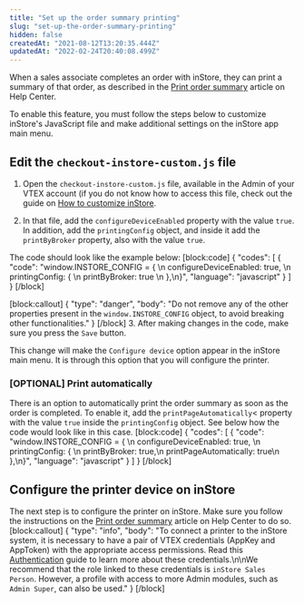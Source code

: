```yaml
---
title: "Set up the order summary printing"
slug: "set-up-the-order-summary-printing"
hidden: false
createdAt: "2021-08-12T13:20:35.444Z"
updatedAt: "2022-02-24T20:40:08.499Z"
---
```

When a sales associate completes an order with inStore, they can print a summary of that order, as described in the [Print order summary](https://help.vtex.com/en/tracks/instore-using-the-app--4BYzQIwyOHvnmnCYQgLzdr/5UeqJA3sHp5goJacvHwPoS) article on Help Center.

 To enable this feature, you must follow the steps below to customize inStore's JavaScript file and make additional settings on the inStore app main menu.

## Edit the `checkout-instore-custom.js` file

1. Open the `checkout-instore-custom.js` file, available in the Admin of your VTEX account (if you do not know how to access this file, check out the guide on [How to customize inStore](https://developers.vtex.com/vtex-rest-api/docs/how-to-customize-instore).

2. In that file, add the `configureDeviceEnabled` property with the value `true`. In addition, add the `printingConfig` object, and inside it add the `printByBroker` property, also with the value `true`.

The code should look like the example below:
[block:code]
{
  "codes": [
    {
      "code": "window.INSTORE_CONFIG = { \n  configureDeviceEnabled: true, \n  printingConfig: { \n    printByBroker: true \n  },\n}",
      "language": "javascript"
    }
  ]
}
[/block]

[block:callout]
{
  "type": "danger",
  "body": "Do not remove any of the other properties present in the `window.INSTORE_CONFIG` object, to avoid breaking other functionalities."
}
[/block]
3. After making changes in the code, make sure you press the `Save` button.

This change will make the `Configure device` option appear in the inStore main menu. It is through this option that you will configure the printer.

### [OPTIONAL] Print automatically

There is an option to automatically print the order summary as soon as the order is completed. To enable it, add the `printPageAutomatically`< property with the value `true` inside the `printingConfig` object. See below how the code would look like in this case.
[block:code]
{
  "codes": [
    {
      "code": "window.INSTORE_CONFIG = { \n  configureDeviceEnabled: true, \n  printingConfig: { \n    printByBroker: true,\n    printPageAutomatically: true\n  },\n}",
      "language": "javascript"
    }
  ]
}
[/block]

## Configure the printer device on inStore

The next step is to configure the printer on inStore. Make sure you follow the instructions on the [Print order summary](https://help.vtex.com/en/tracks/instore-using-the-app--4BYzQIwyOHvnmnCYQgLzdr/5UeqJA3sHp5goJacvHwPoS) article on Help Center to do so.
[block:callout]
{
  "type": "info",
  "body": "To connect a printer to the inStore system, it is necessary to have a pair of VTEX credentials (AppKey and AppToken) with the appropriate access permissions. Read this [Authentication](https://developers.vtex.com/vtex-rest-api/docs/getting-started-authentication) guide to learn more about these credentials.\n\nWe recommend that the role linked to these credentials is `inStore Sales Person`. However, a profile with access to more Admin modules, such as `Admin Super`, can also be used."
}
[/block]
